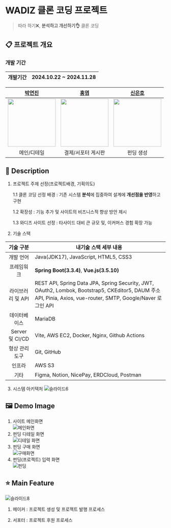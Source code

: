 # WADIZ 클론 코딩 프로젝트  

> 따라 하기❌, **분석하고 개선하기👌** 클론 코딩

## 📋 프로젝트 개요

### 개발 기간  

| 개발기간 | 2024.10.22 ~ 2024.11.28 |
| -------- | ----------------------------- |

| **[박연진](https://github.com/phantom-black)** | **[홍엽](https://github.com/Justin-SJ-Hong)** |  **[신은호](https://github.com/orgs/TeamPLPL/people/eunho7)** |
| :----------------------------------------: | :--------------------------------------: | :--------------------------------------: |
| <img src="https://avatars.githubusercontent.com/u/66981351?v=4" width="150"/> | <img src="https://avatars.githubusercontent.com/u/41540100?v=4" width="150"/>| <img src="https://avatars.githubusercontent.com/u/99324054?v=4" width="150"/> |
|                   메인/디테일                |                 결제/서포터 게시판                 |                  펀딩 생성                    |


## 📖 Description  

1. 프로젝트 주제 선정(프로젝트배경, 기획의도)  

   1.1 클론 코딩 선정 배경 : 기존 시스템 **분석**에 집중하여 설계에 **개선점을 반영**하고 구현

   1.2 확장성 : 기능 추가 및 사이트의 비즈니스적 향상 방안 제시  

   1.3 와디즈 사이트 선정 : 타사이드 대비 큰 규모 및, 이커머스 경험 확장 가능
   

3. 기술 스택

기술 구분|내기술 스택 세부 내용
:------:|---
개발 언어         | Java(JDK17), JavaScript, HTML5, CSS3
 프레임워크        | **Spring Boot(3.3.4)**, **Vue.js(3.5.10)**
 라이브러리 및 API | REST API, Spring Data JPA, Spring Security, JWT, OAuth2, Lombok, Bootstrap5, CKEditor5, DAUM 주소 API, Pinia, Axios, vue-router, SMTP, Google/Naver 로그인 API
 데이터베이스      | MariaDB
 Server 및 CI/CD   | Vite, AWS EC2, Docker, Nginx, Github Actions 
 형상 관리 도구     | Git, GitHub 
 인프라            | AWS S3
 기타             | Figma, Notion, NicePay, ERDCloud, Postman
 

3. 시스템 아키텍처
![슬라이드6](https://github.com/user-attachments/assets/c77d2405-5f14-4b7d-b5dd-421bb2fddfd2)


## 🖼️ Demo Image

1. 사이트 메인화면  
![메인화면](https://github.com/user-attachments/assets/9c13ebee-f15d-4521-ad04-8894ea84f779)
2. 펀딩 디테일 화면  
![디테일 화면](https://github.com/user-attachments/assets/bf4301fc-2658-4629-a233-2c1879a5001c)
3. 펀딩 구매 화면  
![구매화면](https://github.com/user-attachments/assets/6ae643e0-3ffb-491f-8bfa-cd1bd1b68be3)
4. 펀딩(프로젝트) 입력 화면  
![펀딩](https://github.com/user-attachments/assets/01a6fb71-f7ac-4f1e-b67a-3ed126d53984)

## ⭐ Main Feature
![슬라이드8](https://github.com/user-attachments/assets/28880834-1b05-440f-a9b9-d40f224fa63f)  

1. 메이커 : 프로젝트 생성 및 프로젝트 발행 프로세스
   
2. 서포터 : 프로젝트 후원 프로세스

